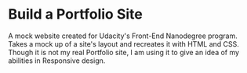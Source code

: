# Build a Portfolio Site

A mock website created for Udacity's Front-End Nanodegree program. Takes a mock up of a site's 
layout and recreates it with HTML and CSS. Though it is not my real Portfolio site, I am using it to 
give an idea of my abilities in Responsive design. 